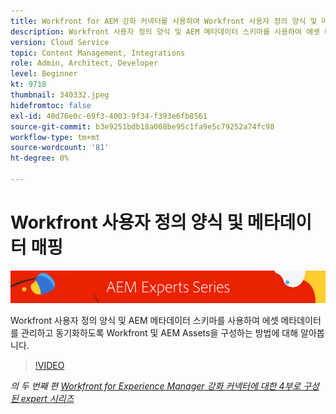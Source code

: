 ```yaml
---
title: Workfront for AEM 강화 커넥터를 사용하여 Workfront 사용자 정의 양식 및 메타데이터 매핑
description: Workfront 사용자 정의 양식 및 AEM 메타데이터 스키마를 사용하여 에셋 메타데이터를 관리하고 동기화하도록 Workfront 및 AEM Assets을 구성하는 방법에 대해 알아봅니다.
version: Cloud Service
topic: Content Management, Integrations
role: Admin, Architect, Developer
level: Beginner
kt: 9718
thumbnail: 340332.jpeg
hidefromtoc: false
exl-id: 40d76e0c-69f3-4003-9f34-f393e6fb8561
source-git-commit: b3e9251bdb18a008be95c1fa9e5c79252a74fc98
workflow-type: tm+mt
source-wordcount: '81'
ht-degree: 0%

---
```


# Workfront 사용자 정의 양식 및 메타데이터 매핑

![AEM 전문가 시리즈](./assets/banner.png)

Workfront 사용자 정의 양식 및 AEM 메타데이터 스키마를 사용하여 에셋 메타데이터를 관리하고 동기화하도록 Workfront 및 AEM Assets을 구성하는 방법에 대해 알아봅니다.

>[!VIDEO](https://video.tv.adobe.com/v/340332?quality=12&learn=on)

_의 두 번째 편 [Workfront for Experience Manager 강화 커넥터에 대한 4부로 구성된 expert 시리즈](./overview.md)_
